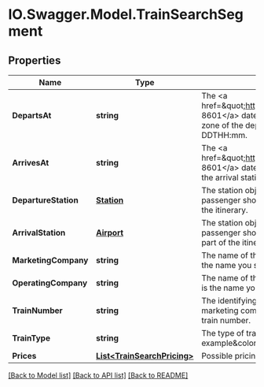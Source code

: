 # IO.Swagger.Model.TrainSearchSegment
## Properties

Name | Type | Description | Notes
------------ | ------------- | ------------- | -------------
**DepartsAt** | **string** | The &lt;a href&#x3D;\&quot;https://en.wikipedia.org/wiki/ISO_8601\&quot;&gt;ISO 8601&lt;/a&gt; date-time of the train&#39;s departure in the local time zone of the departure station, in the format YYYY-MM-DDTHH:mm. | 
**ArrivesAt** | **string** | The &lt;a href&#x3D;\&quot;https://en.wikipedia.org/wiki/ISO_8601\&quot;&gt;ISO 8601&lt;/a&gt; date-time of the train&#39;s arrival in the local time zone of the arrival station, in the format YYYY-MM-DDTHH:mm. | 
**DepartureStation** | [**Station**](Station.md) | The station object representing the station at which the passenger should board this train in order to complete this part of the itinerary. | 
**ArrivalStation** | [**Airport**](Airport.md) | The station object representing the station at which the passenger should disembark this train in order to complete this part of the itinerary. | 
**MarketingCompany** | **string** | The name of the train company selling this train journey. This is the name you should see printed on your ticket. | 
**OperatingCompany** | **string** | The name of the train company operating this train journey. This is the name you should see written on the train. | 
**TrainNumber** | **string** | The identifying number of this train service. Usually the marketing company will only operate on train per day with this train number. | 
**TrainType** | **string** | The type of train that you may expect for this journey. For example&amp;colon; InterCity, Regional... | [optional] 
**Prices** | [**List&lt;TrainSearchPricing&gt;**](TrainSearchPricing.md) | Possible pricing for this train journey. | 

[[Back to Model list]](../README.md#documentation-for-models) [[Back to API list]](../README.md#documentation-for-api-endpoints) [[Back to README]](../README.md)

